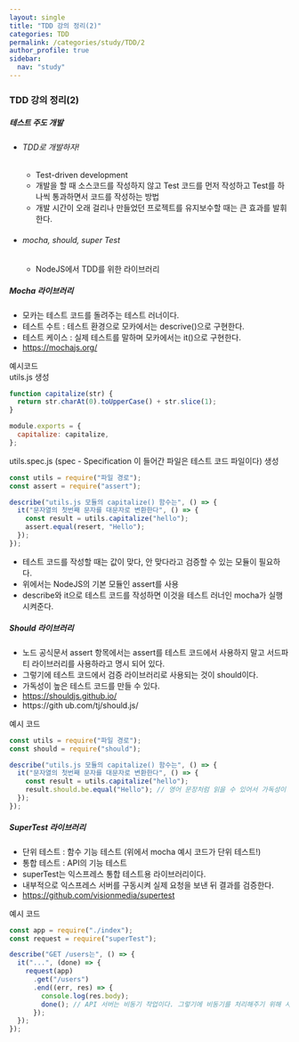 ```yaml
---
layout: single
title: "TDD 강의 정리(2)"
categories: TDD
permalink: /categories/study/TDD/2
author_profile: true
sidebar:
  nav: "study"
---
```


### TDD 강의 정리(2)

##### 테스트 주도 개발

- ###### TDD로 개발하자!

  - Test-driven development
  - 개발을 할 때 소스코드를 작성하지 않고 Test 코드를 먼저 작성하고 Test를 하나씩 통과하면서 코드를 작성하는 방법
  - 개발 시간이 오래 걸리나 만들었던 프로젝트를 유지보수할 때는 큰 효과를 발휘한다.

- ###### mocha, should, super Test
  - NodeJS에서 TDD를 위한 라이브러리

##### Mocha 라이브러리

- 모카는 테스트 코드를 돌려주는 테스트 러너이다.
- 테스트 수트 : 테스트 환경으로 모카에서는 descrive()으로 구현한다.
- 테스트 케이스 : 실제 테스트를 말하며 모카에서는 it()으로 구현한다.
- https://mochajs.org/

예시코드  
utils.js 생성

```javascript
function capitalize(str) {
  return str.charAt(0).toUpperCase() + str.slice(1);
}

module.exports = {
  capitalize: capitalize,
};
```

utils.spec.js (spec - Specification 이 들어간 파일은 테스트 코드 파일이다) 생성

```javascript
const utils = require("파일 경로");
const assert = require("assert");

describe("utils.js 모듈의 capitalize() 함수는", () => {
  it("문자열의 첫번째 문자를 대문자로 변환한다", () => {
    const result = utils.capitalize("hello");
    assert.equal(resert, "Hello");
  });
});
```

- 테스트 코드를 작성할 때는 값이 맞다, 안 맞다라고 검증할 수 있는 모듈이 필요하다.
- 위에서는 NodeJS의 기본 모듈인 assert를 사용
- describe와 it으로 테스트 코드를 작성하면 이것을 테스트 러너인 mocha가 실행시켜준다.

##### Should 라이브러리

- 노드 공식문서 assert 항목에서는 assert를 테스트 코드에서 사용하지 말고 서드파티 라이브러리를 사용하라고 명시 되어 있다.
- 그렇기에 테스트 코드에서 검증 라이브러리로 사용되는 것이 should이다.
- 가독성이 높은 테스트 코드를 만들 수 있다.
- https://shouldjs.github.io/
- https://gith ub.com/tj/should.js/

예시 코드

```javascript
const utils = require("파일 경로");
const should = require("should");

describe("utils.js 모듈의 capitalize() 함수는", () => {
  it("문자열의 첫번째 문자를 대문자로 변환한다", () => {
    const result = utils.capitalize("hello");
    result.should.be.equal("Hello"); // 영어 문장처럼 읽을 수 있어서 가독성이 좋다!
  });
});
```

##### SuperTest 라이브러리

- 단위 테스트 : 함수 기능 테스트 (위에서 mocha 예시 코드가 단위 테스트!)
- 통합 테스트 : API의 기능 테스트
- superTest는 익스프레스 통합 테스트용 라이브러리이다.
- 내부적으로 익스프레스 서버를 구동시켜 실제 요청을 보낸 뒤 결과를 검증한다.
- https://github.com/visionmedia/supertest

예시 코드

```javascript
const app = require("./index");
const request = require("superTest");

describe("GET /users는", () => {
  it("...", (done) => {
    request(app)
      .get("/users")
      .end((err, res) => {
        console.log(res.body);
        done(); // API 서버는 비동기 작업이다. 그렇기에 비동기를 처리해주기 위해 사용!
      });
  });
});
```
